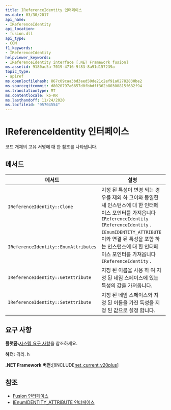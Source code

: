 ```yaml
---
title: IReferenceIdentity 인터페이스
ms.date: 03/30/2017
api_name:
- IReferenceIdentity
api_location:
- fusion.dll
api_type:
- COM
f1_keywords:
- IReferenceIdentity
helpviewer_keywords:
- IReferenceIdentity interface [.NET Framework fusion]
ms.assetid: 9180ac5a-7019-4716-9f83-8a91d157239a
topic_type:
- apiref
ms.openlocfilehash: 867c09caa3bd3aed50de21c2ef91a02782830be2
ms.sourcegitcommit: d8020797a6657d0fbbdff362b80300815f682f94
ms.translationtype: MT
ms.contentlocale: ko-KR
ms.lasthandoff: 11/24/2020
ms.locfileid: "95704554"
---
```

# <a name="ireferenceidentity-interface"></a>IReferenceIdentity 인터페이스

코드 개체의 고유 서명에 대 한 참조를 나타냅니다.  
  
## <a name="methods"></a>메서드  
  
|메서드|설명|  
|------------|-----------------|  
|`IReferenceIdentity::Clone`|지정 된 특성이 변경 되는 경우를 제외 하 고이와 동일한 새 인스턴스에 대 한 인터페이스 포인터를 가져옵니다 `IReferenceIdentity` `IReferenceIdentity` .|  
|`IReferenceIdentity::EnumAttributes`|`IEnumIDENTITY_ATTRIBUTE`이와 연결 된 특성을 포함 하는 인스턴스에 대 한 인터페이스 포인터를 가져옵니다 `IReferenceIdentity` .|  
|`IReferenceIdentity::GetAttribute`|지정 된 이름을 사용 하 여 지정 된 네임 스페이스에 있는 특성의 값을 가져옵니다.|  
|`IReferenceIdentity::SetAttribute`|지정 된 네임 스페이스와 지정 된 이름을 가진 특성을 지정 된 값으로 설정 합니다.|  
  
## <a name="requirements"></a>요구 사항  

 **플랫폼:**[시스템 요구 사항](../../get-started/system-requirements.md)을 참조하세요.  
  
 **헤더:** 격리. h  
  
 **.NET Framework 버전:**[!INCLUDE[net_current_v20plus](../../../../includes/net-current-v20plus-md.md)]  
  
## <a name="see-also"></a>참조

- [Fusion 인터페이스](fusion-interfaces.md)
- [IEnumIDENTITY_ATTRIBUTE 인터페이스](ienumidentity-attribute-interface.md)
